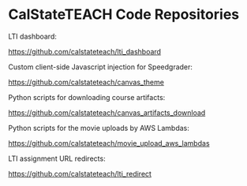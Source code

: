 # CalStateTEACH Code Repositories

LTI dashboard:

https://github.com/calstateteach/lti_dashboard

Custom client-side Javascript injection for Speedgrader:

https://github.com/calstateteach/canvas_theme

Python scripts for downloading course artifacts:

https://github.com/calstateteach/canvas_artifacts_download

Python scripts for the movie uploads by AWS Lambdas:

https://github.com/calstateteach/movie_upload_aws_lambdas

LTI assignment URL redirects:

https://github.com/calstateteach/lti_redirect
